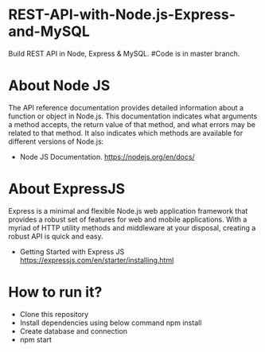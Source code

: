 # REST-API-with-Node.js-Express-and-MySQL
Build REST API in Node, Express &amp; MySQL.
#Code is in master branch.
# About Node JS
The API reference documentation provides detailed information about a function or object in Node.js. This documentation indicates what arguments a method accepts, the return value of that method, and what errors may be related to that method. It also indicates which methods are available for different versions of Node.js:

- Node JS Documentation. https://nodejs.org/en/docs/

# About ExpressJS
Express is a minimal and flexible Node.js web application framework that provides a robust set of features for web and mobile applications. With a myriad of HTTP utility methods and middleware at your disposal, creating a robust API is quick and easy.

- Getting Started with Express JS https://expressjs.com/en/starter/installing.html

# How to run it?
- Clone this repository
- Install dependencies using below command npm install
- Create database and connection
- npm start
